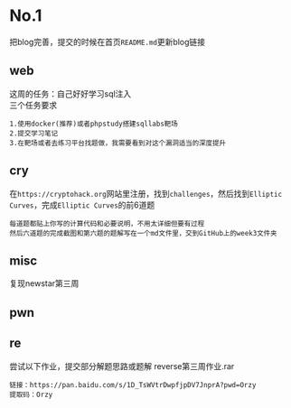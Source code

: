 # No.1
把blog完善，提交的时候在首页`README.md`更新blog链接
## web
这周的任务：自己好好学习sql注入<br />
三个任务要求
```
1.使用docker(推荐)或者phpstudy搭建sqllabs靶场
2.提交学习笔记
3.在靶场或者去练习平台找题做，我需要看到对这个漏洞适当的深度提升
```
## cry
在`https://cryptohack.org`网站里注册，找到`challenges`，然后找到`Elliptic Curves`，完成`Elliptic Curves`的前6道题
```
每道题都贴上你写的计算代码和必要说明，不用太详细但要有过程
然后六道题的完成截图和第六题的题解写在一个md文件里，交到GitHub上的week3文件夹
```
## misc
复现newstar第三周
## pwn
## re
尝试以下作业，提交部分解题思路或题解
reverse第三周作业.rar
```
链接：https://pan.baidu.com/s/1D_TsWVtrDwpfjpDV7JnprA?pwd=Orzy 
提取码：Orzy
``` 
